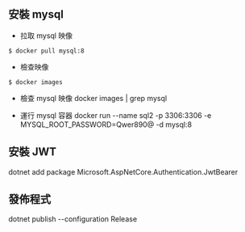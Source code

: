 ## 安裝 mysql 
- 拉取 mysql 映像
```
$ docker pull mysql:8
```
- 檢查映像
```
$ docker images
```
- 檢查 mysql 映像
docker images | grep mysql

- 運行 mysql 容器
docker run --name sql2 -p 3306:3306 -e MYSQL_ROOT_PASSWORD=Qwer890@ -d mysql:8


## 安裝 JWT
dotnet add package Microsoft.AspNetCore.Authentication.JwtBearer


## 發佈程式
dotnet publish --configuration Release